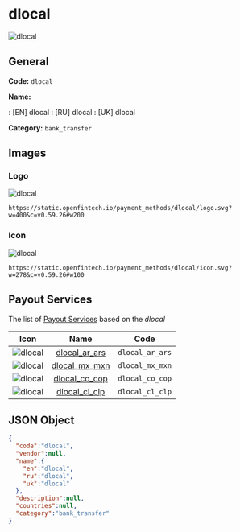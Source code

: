 
# dlocal 
![dlocal](https://static.openfintech.io/payment_methods/dlocal/logo.svg?w=400&c=v0.59.26#w200)  

## General 
**Code:** `dlocal` 
 
**Name:** 
 
:	[EN] dlocal 
:	[RU] dlocal 
:	[UK] dlocal 
 
**Category:** `bank_transfer` 
 

## Images 

### Logo 
![dlocal](https://static.openfintech.io/payment_methods/dlocal/logo.svg?w=400&c=v0.59.26#w200)  

```
https://static.openfintech.io/payment_methods/dlocal/logo.svg?w=400&c=v0.59.26#w200
```  

### Icon 
![dlocal](https://static.openfintech.io/payment_methods/dlocal/icon.svg?w=278&c=v0.59.26#w100)  

```
https://static.openfintech.io/payment_methods/dlocal/icon.svg?w=278&c=v0.59.26#w100
```  

## Payout Services 
 
The list of [Payout Services](/payout-services/) based on the _dlocal_ 

|Icon|Name|Code| 
|:---:|:---:|:---:| 
|![dlocal](https://static.openfintech.io/payout_methods/dlocal/icon.svg?w=278&c=v0.59.26#w40) |[dlocal_ar_ars](/payout-services/dlocal_ar_ars/)|`dlocal_ar_ars`| 
|![dlocal](https://static.openfintech.io/payout_methods/dlocal/icon.svg?w=278&c=v0.59.26#w40) |[dlocal_mx_mxn](/payout-services/dlocal_mx_mxn/)|`dlocal_mx_mxn`| 
|![dlocal](https://static.openfintech.io/payout_methods/dlocal/icon.svg?w=278&c=v0.59.26#w40) |[dlocal_co_cop](/payout-services/dlocal_co_cop/)|`dlocal_co_cop`| 
|![dlocal](https://static.openfintech.io/payout_methods/dlocal/icon.svg?w=278&c=v0.59.26#w40) |[dlocal_cl_clp](/payout-services/dlocal_cl_clp/)|`dlocal_cl_clp`| 
 

## JSON Object 

```json
{
  "code":"dlocal",
  "vendor":null,
  "name":{
    "en":"dlocal",
    "ru":"dlocal",
    "uk":"dlocal"
  },
  "description":null,
  "countries":null,
  "category":"bank_transfer"
}
```  
